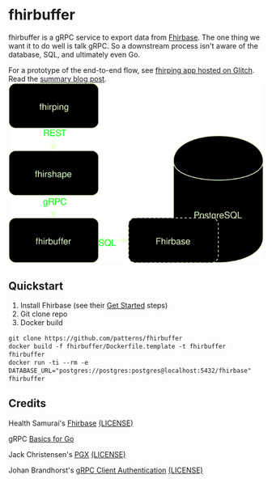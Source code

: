 # fhirbuffer

fhirbuffer is a gRPC service to export data from [Fhirbase](https://health-samurai.io/fhirbase).
 The one thing we want it to do well is talk gRPC.
 So a downstream process isn't aware of the database, SQL, and ultimately even Go.

For a prototype of the end-to-end flow, see [fhirping app hosted on Glitch](https://accidental-oil.glitch.me).
 Read the [summary blog post](https://patterns.github.io/tfx).
![diagram](diagram/diagram.svg)

## Quickstart

1. Install Fhirbase (see their [Get Started](https://health-samurai.io/fhirbase) steps)
2. Git clone repo
3. Docker build

```
git clone https://github.com/patterns/fhirbuffer
docker build -f fhirbuffer/Dockerfile.template -t fhirbuffer fhirbuffer
docker run -ti --rm -e DATABASE_URL="postgres://postgres:postgres@localhost:5432/fhirbase" fhirbuffer
```


## Credits

Health Samurai's
 [Fhirbase](https://github.com/fhirbase/fhirbase)
 [(LICENSE)](https://github.com/fhirbase/fhirbase/blob/master/MIT-LICENSE)

gRPC
 [Basics for Go](https://grpc.io/docs/tutorials/basic/go.html)

Jack Christensen's
 [PGX](https://github.com/jackc/pgx)
 [(LICENSE)](https://github.com/jackc/pgx/blob/master/LICENSE)

Johan Brandhorst's
 [gRPC Client Authentication](https://jbrandhorst.com/post/grpc-auth/)
 [(LICENSE)](https://github.com/johanbrandhorst/grpc-auth-example/blob/master/LICENSE)

